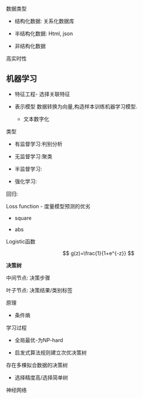 

数据类型

- 结构化数据: 关系化数据库

- 半结构化数据: Html, json

- 非结构化数据

高实时性





## 机器学习

- 特征工程- 选择关联特征

- 表示模型
  数据转换为向量,构造样本训练机器学习模型.
  
  - 文本数字化
    
    

类型

- 有监督学习:判别分析

- 无监督学习:聚类

- 半监督学习: 

- 强化学习:
  
  

回归:

Loss function - 度量模型预测的优劣

- square

- abs
  
  
  
  

Logistic函数

$$
g(z)=\frac{1}{1+e^{-z}}
$$

**决策树**

中间节点: 决策步骤

叶子节点: 决策结果/类别标签



原理

- 条件熵

学习过程

- 全局最优-为NP-hard

- 启发式算法规则建立次优决策树

存在多棵拟合数据的决策树

- 选择精度高/选择简单树



神经网络


